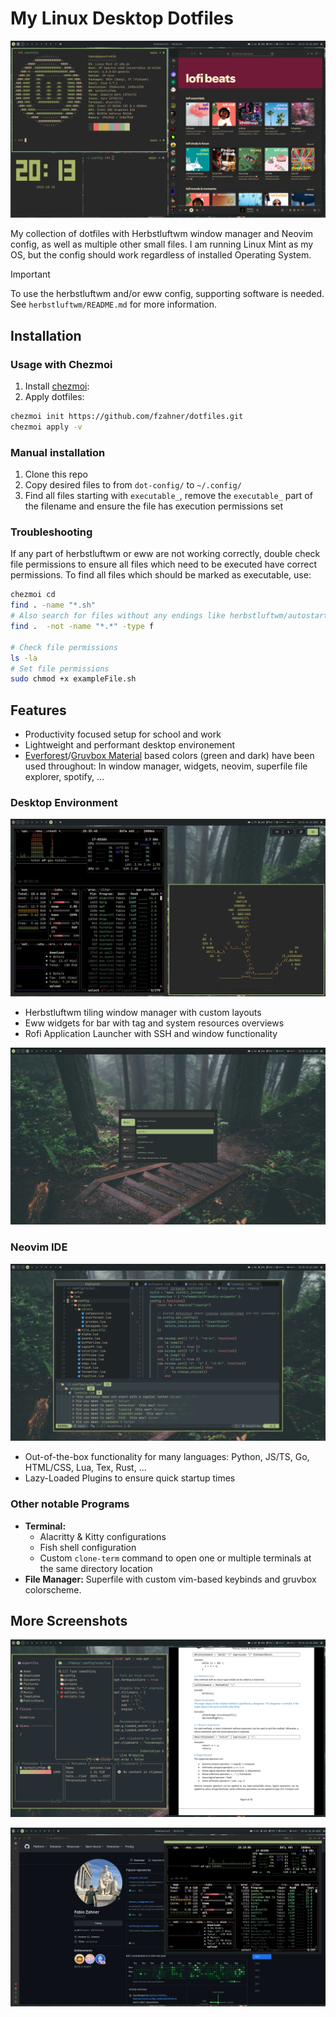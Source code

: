 # My Linux Desktop Dotfiles

![Screenshot Neofetch/Spotify](./screenshots/spotify.png)

My collection of dotfiles with Herbstluftwm window manager and Neovim config, as well as multiple other small files. I am running Linux Mint as my OS, but the config should work regardless of installed Operating System.

> [!IMPORTANT]
> To use the herbstluftwm and/or eww config, supporting software is needed. See `herbstluftwm/README.md` for more information.

## Installation

### Usage with Chezmoi

1. Install [chezmoi](https://www.chezmoi.io/):
2. Apply dotfiles:

```bash
chezmoi init https://github.com/fzahner/dotfiles.git
chezmoi apply -v
```

### Manual installation

1. Clone this repo
2. Copy desired files to from `dot-config/` to `~/.config/`
3. Find all files starting with `executable_`, remove the `executable_` part of the filename and ensure the file has execution permissions set

### Troubleshooting

If any part of herbstluftwm or eww are not working correctly, double check file permissions to ensure all files which need to be executed have correct permissions. To find all files which should be marked as executable, use:

```sh
chezmoi cd
find . -name "*.sh"
# Also search for files without any endings like herbstluftwm/autostart
find .  -not -name "*.*" -type f

# Check file permissions
ls -la
# Set file permissions
sudo chmod +x exampleFile.sh
```

## Features

- Productivity focused setup for school and work
- Lightweight and performant desktop environement
- [Everforest](https://github.com/sainnhe/everforest)/[Gruvbox Material](https://github.com/sainnhe/gruvbox-material) based colors (green and dark) have been used throughout: In window manager, widgets, neovim, superfile file explorer, spotify, ...

### Desktop Environment

![Screenshot Powermenu](./screenshots/powermenu.png)

- Herbstluftwm tiling window manager with custom layouts
- Eww widgets for bar with tag and system resources overviews
- Rofi Application Launcher with SSH and window functionality

![Screenshot Rofi](./screenshots/rofi.png)

### Neovim IDE

![Screenshot Neovim](./screenshots/nvim.png)

- Out-of-the-box functionality for many languages: Python, JS/TS, Go, HTML/CSS, Lua, Tex, Rust, ...
- Lazy-Loaded Plugins to ensure quick startup times

### Other notable Programs

- **Terminal:**
  - Alacritty & Kitty configurations
  - Fish shell configuration
  - Custom `clone-term` command to open one or multiple terminals at the same directory location
- **File Manager:** Superfile with custom vim-based keybinds and gruvbox colorscheme.

## More Screenshots

![Screenshot File Manager](./screenshots/filemanager.png)

![Screenshot Web](./screenshots/web.png)
